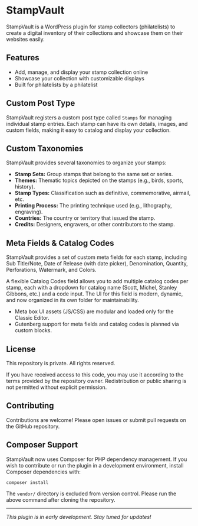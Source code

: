 # StampVault

StampVault is a WordPress plugin for stamp collectors (philatelists) to create a digital inventory of their collections and showcase them on their websites easily.

## Features
- Add, manage, and display your stamp collection online
- Showcase your collection with customizable displays
- Built for philatelists by a philatelist

## Custom Post Type
StampVault registers a custom post type called `Stamps` for managing individual stamp entries. Each stamp can have its own details, images, and custom fields, making it easy to catalog and display your collection.

## Custom Taxonomies
StampVault provides several taxonomies to organize your stamps:
- **Stamp Sets:** Group stamps that belong to the same set or series.
- **Themes:** Thematic topics depicted on the stamps (e.g., birds, sports, history).
- **Stamp Types:** Classification such as definitive, commemorative, airmail, etc.
- **Printing Process:** The printing technique used (e.g., lithography, engraving).
- **Countries:** The country or territory that issued the stamp.
- **Credits:** Designers, engravers, or other contributors to the stamp.

## Meta Fields & Catalog Codes
StampVault provides a set of custom meta fields for each stamp, including Sub Title/Note, Date of Release (with date picker), Denomination, Quantity, Perforations, Watermark, and Colors.

A flexible Catalog Codes field allows you to add multiple catalog codes per stamp, each with a dropdown for catalog name (Scott, Michel, Stanley Gibbons, etc.) and a code input. The UI for this field is modern, dynamic, and now organized in its own folder for maintainability.

- Meta box UI assets (JS/CSS) are modular and loaded only for the Classic Editor.
- Gutenberg support for meta fields and catalog codes is planned via custom blocks.


## License
This repository is private. All rights reserved.

If you have received access to this code, you may use it according to the terms provided by the repository owner. Redistribution or public sharing is not permitted without explicit permission.

## Contributing
Contributions are welcome! Please open issues or submit pull requests on the GitHub repository.

## Composer Support

StampVault now uses Composer for PHP dependency management. If you wish to contribute or run the plugin in a development environment, install Composer dependencies with:

```
composer install
```

The `vendor/` directory is excluded from version control. Please run the above command after cloning the repository.

---

*This plugin is in early development. Stay tuned for updates!*
